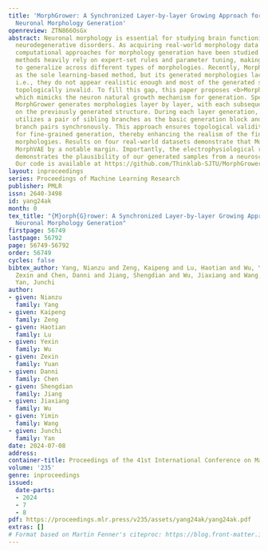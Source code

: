 ```yaml
---
title: 'MorphGrower: A Synchronized Layer-by-layer Growing Approach for Plausible
  Neuronal Morphology Generation'
openreview: ZTN866OsGx
abstract: Neuronal morphology is essential for studying brain functioning and understanding
  neurodegenerative disorders. As acquiring real-world morphology data is expensive,
  computational approaches for morphology generation have been studied. Traditional
  methods heavily rely on expert-set rules and parameter tuning, making it difficult
  to generalize across different types of morphologies. Recently, MorphVAE was introduced
  as the sole learning-based method, but its generated morphologies lack plausibility,
  i.e., they do not appear realistic enough and most of the generated samples are
  topologically invalid. To fill this gap, this paper proposes <b>MorphGrower</b>,
  which mimicks the neuron natural growth mechanism for generation. Specifically,
  MorphGrower generates morphologies layer by layer, with each subsequent layer conditioned
  on the previously generated structure. During each layer generation, MorphGrower
  utilizes a pair of sibling branches as the basic generation block and generates
  branch pairs synchronously. This approach ensures topological validity and allows
  for fine-grained generation, thereby enhancing the realism of the final generated
  morphologies. Results on four real-world datasets demonstrate that MorphGrower outperforms
  MorphVAE by a notable margin. Importantly, the electrophysiological response simulation
  demonstrates the plausibility of our generated samples from a neuroscience perspective.
  Our code is available at https://github.com/Thinklab-SJTU/MorphGrower.
layout: inproceedings
series: Proceedings of Machine Learning Research
publisher: PMLR
issn: 2640-3498
id: yang24ak
month: 0
tex_title: "{M}orph{G}rower: A Synchronized Layer-by-layer Growing Approach for Plausible
  Neuronal Morphology Generation"
firstpage: 56749
lastpage: 56792
page: 56749-56792
order: 56749
cycles: false
bibtex_author: Yang, Nianzu and Zeng, Kaipeng and Lu, Haotian and Wu, Yexin and Yuan,
  Zexin and Chen, Danni and Jiang, Shengdian and Wu, Jiaxiang and Wang, Yimin and
  Yan, Junchi
author:
- given: Nianzu
  family: Yang
- given: Kaipeng
  family: Zeng
- given: Haotian
  family: Lu
- given: Yexin
  family: Wu
- given: Zexin
  family: Yuan
- given: Danni
  family: Chen
- given: Shengdian
  family: Jiang
- given: Jiaxiang
  family: Wu
- given: Yimin
  family: Wang
- given: Junchi
  family: Yan
date: 2024-07-08
address:
container-title: Proceedings of the 41st International Conference on Machine Learning
volume: '235'
genre: inproceedings
issued:
  date-parts:
  - 2024
  - 7
  - 8
pdf: https://proceedings.mlr.press/v235/assets/yang24ak/yang24ak.pdf
extras: []
# Format based on Martin Fenner's citeproc: https://blog.front-matter.io/posts/citeproc-yaml-for-bibliographies/
---
```

